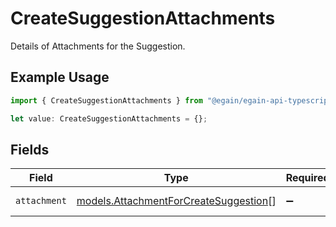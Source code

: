 # CreateSuggestionAttachments

Details of Attachments for the Suggestion.

## Example Usage

```typescript
import { CreateSuggestionAttachments } from "@egain/egain-api-typescript/models";

let value: CreateSuggestionAttachments = {};
```

## Fields

| Field                                                                                | Type                                                                                 | Required                                                                             | Description                                                                          |
| ------------------------------------------------------------------------------------ | ------------------------------------------------------------------------------------ | ------------------------------------------------------------------------------------ | ------------------------------------------------------------------------------------ |
| `attachment`                                                                         | [models.AttachmentForCreateSuggestion](../models/attachmentforcreatesuggestion.md)[] | :heavy_minus_sign:                                                                   | The list of Attachments.                                                             |